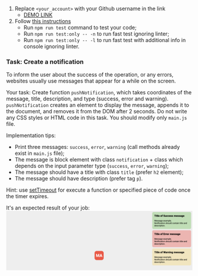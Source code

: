 1. Replace `<your_account>` with your Github username in the link
    - [DEMO LINK](https://defaultgituser.github.io/js_notification_DOM/)
2. Follow [this instructions](https://mate-academy.github.io/layout_task-guideline/)
    - Run `npm run test` command to test your code;
    - Run `npm run test:only -- -n` to run fast test ignoring linter;
    - Run `npm run test:only -- -l` to run fast test with additional info in console ignoring linter.

### Task: Create a notification

To inform the user about the success of the operation, or any errors, websites usually use messages that appear for a while on the screen.

Your task: Create function `pushNotification`, which takes coordinates of the message, title, description, and type
(success, error and warning). `pushNotification` creates an element to display the message, appends it to the document, and removes it from the DOM after 2 seconds.
Do not write any CSS styles or HTML code in this task. You should modify only `main.js` file.

Implementation tips:
- Print three messages: `success`, `error`, `warning` (call methods already exist in `main.js` file);
- The message is block element with class `notification` + class which depends on the input parameter type (`success`, `error`, `warning`);
- The message should have a title with class `title` (prefer `h2` element);
- The message should have description (prefer tag `p`).

Hint: use [setTimeout](https://developer.mozilla.org/en-US/docs/Web/API/WindowOrWorkerGlobalScope/setTimeout) for execute a function or specified piece of code once the timer expires.

It's an expected result of your job:
![Result](./src/images/result.png)
